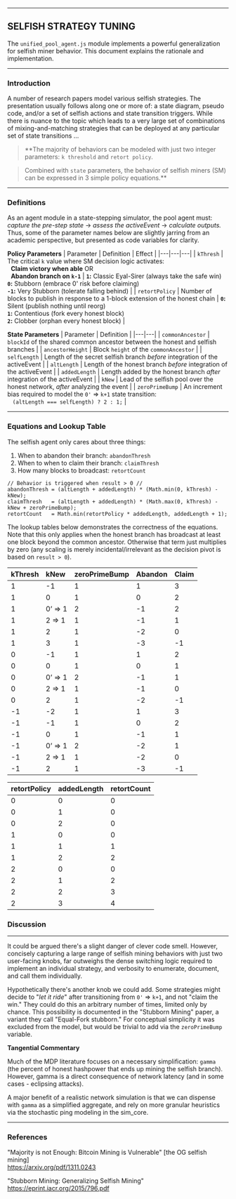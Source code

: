 
---

## SELFISH STRATEGY TUNING

The `unified_pool_agent.js` module implements a powerful generalization for selfish miner behavior. This document explains the rationale and implementation.

---

### Introduction

A number of research papers model various selfish strategies. The presentation usually follows along one or more of: a state diagram, pseudo code, and/or a set of selfish actions and state transition triggers. While there is nuance to the topic which leads to a very large set of combinations of mixing-and-matching strategies that can be deployed at any particular set of state transitions ...

> **The majority of behaviors can be modeled with just two integer parameters: `k threshold` and `retort policy`.   

> Combined with `state` parameters, the behavior of selfish miners (SM) can be expressed in 3 simple policy equations.**

---

### Definitions

As an agent module in a state-stepping simulator, the pool agent must: *capture the pre-step state* -> *assess the activeEvent* -> *calculate outputs.* Thus, some of the parameter names below are slightly jarring from an academic perspective, but presented as code variables for clarity.

**Policy Parameters**
| Parameter | Definition | Effect |
|---|---|---|
| `kThresh` | The critical `k` value where SM decision logic activates:<br>&nbsp;&nbsp;**Claim victory when able** OR<br>&nbsp;&nbsp;**Abandon branch on `k-1`** | **`1`:** Classic Eyal-Sirer (always take the safe win)<br>**`0`:** Stubborn (embrace 0' risk before claiming)<br>**`-1`:** Very Stubborn (tolerate falling behind) |
| `retortPolicy` | Number of blocks to publish in response to a 1-block extension of the honest chain | **`0`:** Silent (publish nothing until reorg)<br>**`1`:** Contentious (fork every honest block)<br>**`2`:** Clobber (orphan every honest block) |

**State Parameters**
| Parameter | Definition |
|---|---|
| `commonAncestor` | `blockId` of the shared common ancestor between the honest and selfish branches |
| `ancestorHeight` | Block `height` of the `commonAncestor` |
| `selfLength` | Length of the secret selfish branch *before* integration of the activeEvent |
| `altLength` | Length of the honest branch *before* integration of the activeEvent |
| `addedLength` | Length added by the honest branch *after* integration of the activeEvent |
| `kNew` | Lead of the selfish pool over the honest network, *after* analyzing the event |
| `zeroPrimeBump` | An increment bias required to model the `0'` => `k+1` state transition:<br>&nbsp;&nbsp;&nbsp;`(altLength === selfLength) ? 2 : 1;` |

---

### Equations and Lookup Table

The selfish agent only cares about three things:
1. When to abandon their branch: `abandonThresh`
2. When to when to claim their branch: `claimThresh`
3. How many blocks to broadcast: `retortCount`

```
// Behavior is triggered when result > 0 //
abandonThresh = (altLength + addedLength) * (Math.min(0, kThresh) - kNew);
claimThresh   = (altLength + addedLength) * (Math.max(0, kThresh) - kNew + zeroPrimeBump);
retortCount   = Math.min(retortPolicy * addedLength, addedLength + 1);
```

The lookup tables below demonstrates the correctness of the equations. Note that this only applies when the honest branch has broadcast at least one block beyond the common ancestor. Otherwise that term just multiplies by zero (any scaling is merely incidental/irrelevant as the decision pivot is based on `result > 0`).

| kThresh | kNew | zeroPrimeBump | Abandon | Claim |
| :--- | :--- | :--- | :--- | :--- |
| 1 | -1 | 1 | 1 | 3 |
| 1 | 0 | 1 | 0 | 2 |
| 1 | 0’ => 1 | 2 | -1 | 2 |
| 1 | 2 => 1 | 1 | -1 | 1 |
| 1 | 2 | 1 | -2 | 0 |
| 1 | 3 | 1 | -3 | -1 |
| 0 | -1 | 1 | 1 | 2 |
| 0 | 0 | 1 | 0 | 1 |
| 0 | 0’ => 1 | 2 | -1 | 1 |
| 0 | 2 => 1 | 1 | -1 | 0 |
| 0 | 2 | 1 | -2 | -1 |
| -1 | -2 | 1 | 1 | 3 |
| -1 | -1 | 1 | 0 | 2 |
| -1 | 0 | 1 | -1 | 1 |
| -1 | 0’ => 1 | 2 | -2 | 1 |
| -1 | 2 => 1 | 1 | -2 | 0 |
| -1 | 2 | 1 | -3 | -1 |

| retortPolicy | addedLength | retortCount |
| :--- | :--- | :--- |
| 0 | 0 | 0 |
| 0 | 1 | 0 |
| 0 | 2 | 0 |
| 1 | 0 | 0 |
| 1 | 1 | 1 |
| 1 | 2 | 2 |
| 2 | 0 | 0 |
| 2 | 1 | 2 |
| 2 | 2 | 3 |
| 2 | 3 | 4 |

### Discussion

---

It could be argued there's a slight danger of clever code smell. However, concisely capturing a large range of selfish mining behaviors with just two user-facing knobs, far outweighs the dense switching logic required to implement an individual strategy, and verbosity to enumerate, document, and call them individually.

Hypothetically there's another knob we could add. Some strategies might decide to "*let it ride*" after transitioning from `0'` => `k+1`, and not "claim the win." They could do this an arbitrary number of times, limited only by chance. This possibility is documented in the "Stubborn Mining" paper, a variant they call "Equal-Fork stubborn." For conceptual simplicity it was excluded from the model, but would be trivial to add via the `zeroPrimeBump` variable.

**Tangential Commentary**

Much of the MDP literature focuses on a necessary simplification: `gamma` (the percent of honest hashpower that ends up mining the selfish branch). However, gamma is a direct consequence of network latency (and in some cases - eclipsing attacks).

A major benefit of a realistic network simulation is that we can dispense with `gamma` as a simplified aggregate, and rely on more granular heuristics via the stochastic ping modeling in the sim\_core.

---

### References

"Majority is not Enough: Bitcoin Mining is Vulnerable"  [the OG selfish mining]     
https://arxiv.org/pdf/1311.0243

"Stubborn Mining: Generalizing Selfish Mining"     
https://eprint.iacr.org/2015/796.pdf


